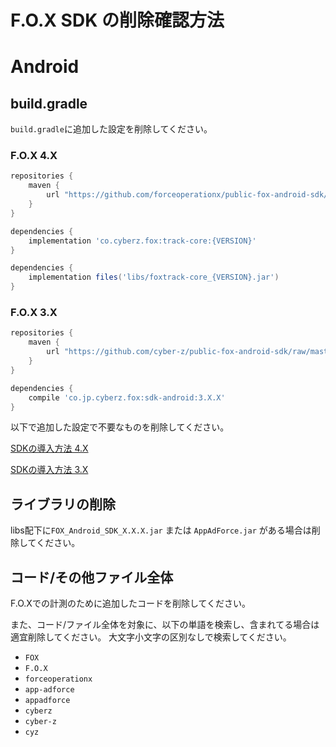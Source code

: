 # F.O.X SDK の削除確認方法
<div id="delete_unity"></div>

# Android

## build.gradle

`build.gradle`に追加した設定を削除してください。

### F.O.X 4.X

```gradle
repositories {
    maven {
        url "https://github.com/forceoperationx/public-fox-android-sdk/raw/master/mavenRepo"
    }
}

dependencies {
    implementation 'co.cyberz.fox:track-core:{VERSION}'
}
```

```gradle
dependencies {
	implementation files('libs/foxtrack-core_{VERSION}.jar')
}
```

### F.O.X 3.X

```gradle
repositories {
    maven {
        url "https://github.com/cyber-z/public-fox-android-sdk/raw/master/mavenRepo"
    }
}

dependencies {
    compile 'co.jp.cyberz.fox:sdk-android:3.X.X'
}
```

以下で追加した設定で不要なものを削除してください。

[SDKの導入方法 4.X](https://github.com/forceoperationx/public-fox-android-sdk/blob/3.x/lang/ja/README.md#install_sdk)

[SDKの導入方法 3.X](https://github.com/forceoperationx/public-fox-android-sdk/blob/4.x/lang/ja/README.md#install_sdk)

## ライブラリの削除

libs配下に`FOX_Android_SDK_X.X.X.jar` または `AppAdForce.jar` がある場合は削除してください。


## コード/その他ファイル全体

F.O.Xでの計測のために追加したコードを削除してください。

また、コード/ファイル全体を対象に、以下の単語を検索し、含まれてる場合は適宜削除してください。
大文字小文字の区別なしで検索してください。

- `FOX`
- `F.O.X`
- `forceoperationx`
- `app-adforce`
- `appadforce`
- `cyberz`
- `cyber-z`
- `cyz`

